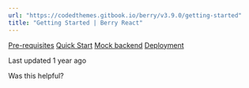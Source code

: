 ```yaml
---
url: "https://codedthemes.gitbook.io/berry/v3.9.0/getting-started"
title: "Getting Started | Berry React"
---
```


[Pre-requisites](https://codedthemes.gitbook.io/berry/v3.9.0/getting-started/pre-requisites) [Quick Start](https://codedthemes.gitbook.io/berry/v3.9.0/getting-started/quick-start) [Mock backend](https://codedthemes.gitbook.io/berry/v3.9.0/getting-started/mock-backend) [Deployment](https://codedthemes.gitbook.io/berry/v3.9.0/getting-started/deployment)

Last updated 1 year ago

Was this helpful?